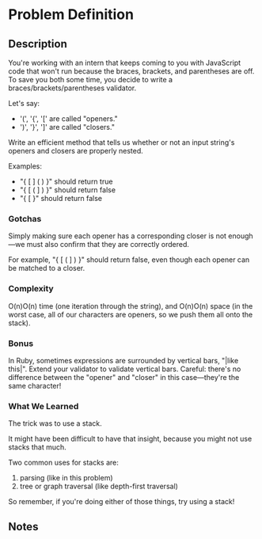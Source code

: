 # Problem Definition

## Description

You're working with an intern that keeps coming to you with JavaScript code that won't run because the braces, brackets, and parentheses are off. To save you both some time, you decide to write a braces/brackets/parentheses validator.

Let's say:

* '(', '{', '[' are called "openers."
* ')', '}', ']' are called "closers."

Write an efficient method that tells us whether or not an input string's openers and closers are properly nested.

Examples:

* "{ [ ] ( ) }" should return true
* "{ [ ( ] ) }" should return false
* "{ [ }" should return false

### Gotchas

Simply making sure each opener has a corresponding closer is not enough—we must also confirm that they are correctly ordered.

For example, "{ [ ( ] ) }" should return false, even though each opener can be matched to a closer.

### Complexity

O(n)O(n) time (one iteration through the string), and O(n)O(n) space (in the worst case, all of our characters are openers, so we push them all onto the stack).

### Bonus

In Ruby, sometimes expressions are surrounded by vertical bars, "|like this|". Extend your validator to validate vertical bars. Careful: there's no difference between the "opener" and "closer" in this case—they're the same character!

### What We Learned

The trick was to use a stack.

It might have been difficult to have that insight, because you might not use stacks that much.

Two common uses for stacks are:

1. parsing (like in this problem)
1. tree or graph traversal (like depth-first traversal)

So remember, if you're doing either of those things, try using a stack!

## Notes